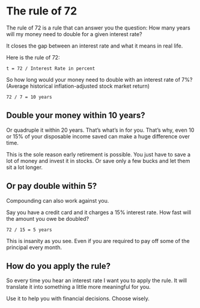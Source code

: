 # The rule of 72

The rule of 72 is a rule that can answer you the question: How many years will my money need to double for a given interest rate?

It closes the gap between an interest rate and what it means in real life.

Here is the rule of 72:

`t = 72 / Interest Rate in percent`

So how long would your money need to double with an interest rate of 7%? (Average historical inflation-adjusted stock market return)

`72 / 7 = 10 years`

## Double your money within 10 years?

Or quadruple it within 20 years. That’s what’s in for you. That’s why, even 10 or 15% of your disposable income saved can make a huge difference over time.

This is the sole reason early retirement is possible. You just have to save a lot of money and invest it in stocks. Or save only a few bucks and let them sit a lot longer.

## Or pay double within 5?

Compounding can also work against you.

Say you have a credit card and it charges a 15% interest rate. How fast will the amount you owe be doubled?

`72 / 15 = 5 years`

This is insanity as you see. Even if you are required to pay off some of the principal every month.

## How do you apply the rule?

So every time you hear an interest rate I want you to apply the rule. It will translate it into something a little more meaningful for you.

Use it to help you with financial decisions. Choose wisely.